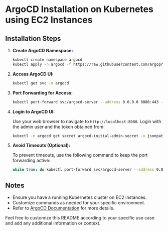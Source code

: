 # ArgoCD Installation on Kubernetes using EC2 Instances

## Installation Steps

1. **Create ArgoCD Namespace:**

    ```bash
    kubectl create namespace argocd
    kubectl apply -n argocd -f https://raw.githubusercontent.com/argoproj/argo-cd/stable/manifests/install.yaml
    ```

2. **Access ArgoCD UI:**

    ```bash
    kubectl get svc -n argocd
    ```

3. **Port Forwarding for Access:**

    ```bash
    kubectl port-forward svc/argocd-server --address 0.0.0.0 8080:443 -n argocd
    ```

4. **Login to ArgoCD UI:**

    Use your web browser to navigate to `http://localhost:8080`. Login with the admin user and the token obtained from:

    ```bash
    kubectl -n argocd get secret argocd-initial-admin-secret -o jsonpath="{.data.password}" | base64 --decode && echo
    ```

5. **Avoid Timeouts (Optional):**

    To prevent timeouts, use the following command to keep the port forwarding active:

    ```bash
    while true; do kubectl port-forward svc/argocd-server --address 0.0.0.0 8080:443 -n argocd; done
    ```

## Notes

- Ensure you have a running Kubernetes cluster on EC2 instances.
- Customize commands as needed for your specific environment.
- Refer to [ArgoCD Documentation](https://argoproj.github.io/argo-cd/) for more details.

Feel free to customize this README according to your specific use case and add any additional information or context.
